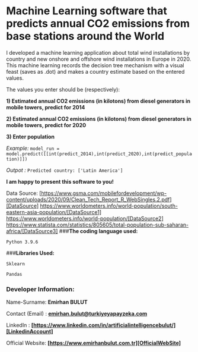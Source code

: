# **Machine Learning software that predicts annual CO2 emissions from base stations around the World**
I developed a machine learning application about total wind installations by country and new onshore and offshore wind installations in Europe in 2020. This machine learning records the decision tree mechanism with a visual feast (saves as .dot) and makes a country estimate based on the entered values.

The values you enter should be (respectively):

**1) Estimated annual CO2 emissions (in kilotons) from diesel generators in mobile towers, predict for 2014**

**2) Estimated annual CO2 emissions (in kilotons) from diesel generators in mobile towers, predict for 2020**

**3) Enter population**

_Example:_ `model_run = model.predict([[int(predict_2014),int(predict_2020),int(predict_population)]])`

_Outpot :_ `Predicted country: ['Latin America']`

**I am happy to present this software to you!**

Data Source: [https://www.gsma.com/mobilefordevelopment/wp-content/uploads/2020/09/Clean_Tech_Report_R_WebSingles.2.pdf][DataSource]
https://www.worldometers.info/world-population/south-eastern-asia-population/[DataSource1]
https://www.worldometers.info/world-population/[DataSource2]
https://www.statista.com/statistics/805605/total-population-sub-saharan-africa/[DataSource3]
###**The coding language used:**

`Python 3.9.6`

###**Libraries Used:**

`Sklearn`

`Pandas`

### **Developer Information:**

Name-Surname: **Emirhan BULUT**

Contact (Email) : **emirhan.bulut@turkiyeyapayzeka.com**

LinkedIn : **[https://www.linkedin.com/in/artificialintelligencebulut/][LinkedinAccount]**

[LinkedinAccount]: https://www.linkedin.com/in/artificialintelligencebulut/

Official Website: **[https://www.emirhanbulut.com.tr][OfficialWebSite]**

[OfficialWebSite]: https://www.emirhanbulut.com.tr

[DataSource]: https://www.gsma.com/mobilefordevelopment/wp-content/uploads/2020/09/Clean_Tech_Report_R_WebSingles.2.pdf

[DataSource1]: https://www.worldometers.info/world-population/south-eastern-asia-population/

[DataSource2]: https://www.worldometers.info/world-population/

[DataSource3]: https://www.statista.com/statistics/805605/total-population-sub-saharan-africa/